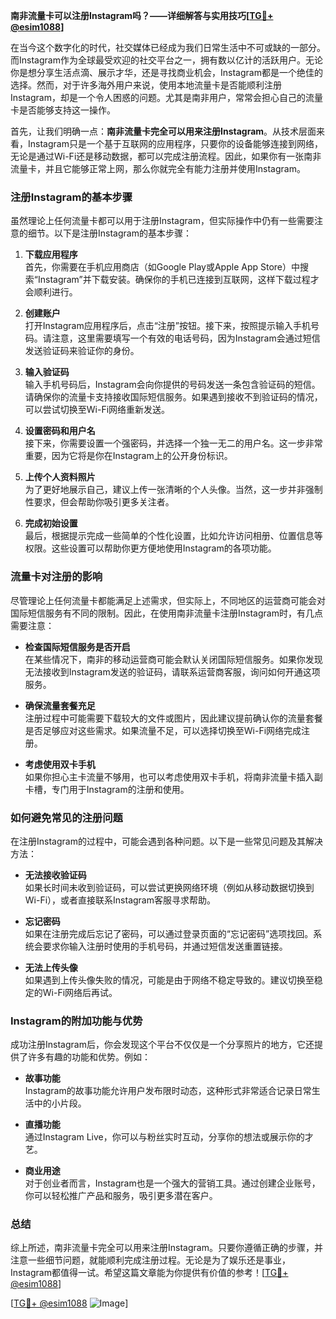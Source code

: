 **南非流量卡可以注册Instagram吗？——详细解答与实用技巧[[TG💪+ @esim1088](https://t.me/s/esim1088)]**

在当今这个数字化的时代，社交媒体已经成为我们日常生活中不可或缺的一部分。而Instagram作为全球最受欢迎的社交平台之一，拥有数以亿计的活跃用户。无论你是想分享生活点滴、展示才华，还是寻找商业机会，Instagram都是一个绝佳的选择。然而，对于许多海外用户来说，使用本地流量卡是否能顺利注册Instagram，却是一个令人困惑的问题。尤其是南非用户，常常会担心自己的流量卡是否能够支持这一操作。

首先，让我们明确一点：**南非流量卡完全可以用来注册Instagram**。从技术层面来看，Instagram只是一个基于互联网的应用程序，只要你的设备能够连接到网络，无论是通过Wi-Fi还是移动数据，都可以完成注册流程。因此，如果你有一张南非流量卡，并且它能够正常上网，那么你就完全有能力注册并使用Instagram。

### 注册Instagram的基本步骤

虽然理论上任何流量卡都可以用于注册Instagram，但实际操作中仍有一些需要注意的细节。以下是注册Instagram的基本步骤：

1. **下载应用程序**  
   首先，你需要在手机应用商店（如Google Play或Apple App Store）中搜索“Instagram”并下载安装。确保你的手机已连接到互联网，这样下载过程才会顺利进行。

2. **创建账户**  
   打开Instagram应用程序后，点击“注册”按钮。接下来，按照提示输入手机号码。请注意，这里需要填写一个有效的电话号码，因为Instagram会通过短信发送验证码来验证你的身份。

3. **输入验证码**  
   输入手机号码后，Instagram会向你提供的号码发送一条包含验证码的短信。请确保你的流量卡支持接收国际短信服务。如果遇到接收不到验证码的情况，可以尝试切换至Wi-Fi网络重新发送。

4. **设置密码和用户名**  
   接下来，你需要设置一个强密码，并选择一个独一无二的用户名。这一步非常重要，因为它将是你在Instagram上的公开身份标识。

5. **上传个人资料照片**  
   为了更好地展示自己，建议上传一张清晰的个人头像。当然，这一步并非强制性要求，但会帮助你吸引更多关注者。

6. **完成初始设置**  
   最后，根据提示完成一些简单的个性化设置，比如允许访问相册、位置信息等权限。这些设置可以帮助你更方便地使用Instagram的各项功能。

### 流量卡对注册的影响

尽管理论上任何流量卡都能满足上述需求，但实际上，不同地区的运营商可能会对国际短信服务有不同的限制。因此，在使用南非流量卡注册Instagram时，有几点需要注意：

- **检查国际短信服务是否开启**  
  在某些情况下，南非的移动运营商可能会默认关闭国际短信服务。如果你发现无法接收到Instagram发送的验证码，请联系运营商客服，询问如何开通这项服务。

- **确保流量套餐充足**  
  注册过程中可能需要下载较大的文件或图片，因此建议提前确认你的流量套餐是否足够应对这些需求。如果流量不足，可以选择切换至Wi-Fi网络完成注册。

- **考虑使用双卡手机**  
  如果你担心主卡流量不够用，也可以考虑使用双卡手机，将南非流量卡插入副卡槽，专门用于Instagram的注册和使用。

### 如何避免常见的注册问题

在注册Instagram的过程中，可能会遇到各种问题。以下是一些常见问题及其解决方法：

- **无法接收验证码**  
  如果长时间未收到验证码，可以尝试更换网络环境（例如从移动数据切换到Wi-Fi），或者直接联系Instagram客服寻求帮助。

- **忘记密码**  
  如果在注册完成后忘记了密码，可以通过登录页面的“忘记密码”选项找回。系统会要求你输入注册时使用的手机号码，并通过短信发送重置链接。

- **无法上传头像**  
  如果遇到上传头像失败的情况，可能是由于网络不稳定导致的。建议切换至稳定的Wi-Fi网络后再试。

### Instagram的附加功能与优势

成功注册Instagram后，你会发现这个平台不仅仅是一个分享照片的地方，它还提供了许多有趣的功能和优势。例如：

- **故事功能**  
  Instagram的故事功能允许用户发布限时动态，这种形式非常适合记录日常生活中的小片段。

- **直播功能**  
  通过Instagram Live，你可以与粉丝实时互动，分享你的想法或展示你的才艺。

- **商业用途**  
  对于创业者而言，Instagram也是一个强大的营销工具。通过创建企业账号，你可以轻松推广产品和服务，吸引更多潜在客户。

### 总结

综上所述，南非流量卡完全可以用来注册Instagram。只要你遵循正确的步骤，并注意一些细节问题，就能顺利完成注册过程。无论是为了娱乐还是事业，Instagram都值得一试。希望这篇文章能为你提供有价值的参考！[[TG💪+ @esim1088](https://t.me/s/esim1088)]

[[TG💪+ @esim1088](https://t.me/s/esim1088) ![Image](https://i.postimg.cc/4NQfJmqS/Snipaste-2025-05-13-00-14-12.png)]